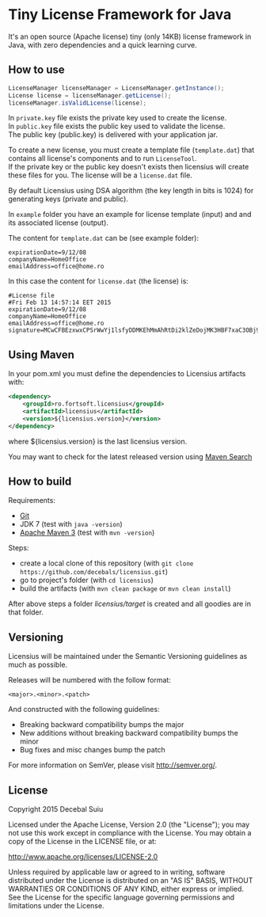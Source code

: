 Tiny License Framework for Java
=====================
It's an open source (Apache license) tiny (only 14KB) license framework in Java, with zero dependencies and a quick learning curve.

How to use
-------------------
```java
LicenseManager licenseManager = LicenseManager.getInstance();
License license = licenseManager.getLicense();
licenseManager.isValidLicense(license);
```

In `private.key` file exists the private key used to create the license.  
In `public.key` file exists the public key used to validate the license.  
The public key (public.key) is delivered with your application jar.  

To create a new license, you must create a template file (`template.dat`) that contains all license's components
and to run `LicenseTool`.  
If the private key or the public key doesn't exists then licensius will create these files for you. The license will
be a `license.dat` file.  

By default Licensius using DSA algorithm (the key length in bits is 1024) for generating keys (private and public).

In `example` folder you have an example for license template (input) and and its associated license (output).  

The content for `template.dat` can be (see example folder):
```
expirationDate=9/12/08
companyName=HomeOffice
emailAddress=office@home.ro
```

In this case the content for `license.dat` (the license) is:
```
#License file
#Fri Feb 13 14:57:14 EET 2015
expirationDate=9/12/08
companyName=HomeOffice
emailAddress=office@home.ro
signature=MCwCFBEzxwxCPSrWwYj1lsfyDDMKEhMmAhRtDi2klZeDojMK3HBF7xaC3OBj9A\=\=
```
Using Maven
-------------------
In your pom.xml you must define the dependencies to Licensius artifacts with:

```xml
<dependency>
    <groupId>ro.fortsoft.licensius</groupId>
    <artifactId>licensius</artifactId>
    <version>${licensius.version}</version>
</dependency>    
```

where ${licensius.version} is the last licensius version.

You may want to check for the latest released version using [Maven Search](http://search.maven.org/#search%7Cga%7C1%7Clicensius)

How to build
-------------------
Requirements: 
- [Git](http://git-scm.com/) 
- JDK 7 (test with `java -version`)
- [Apache Maven 3](http://maven.apache.org/) (test with `mvn -version`)

Steps:
- create a local clone of this repository (with `git clone https://github.com/decebals/licensius.git`)
- go to project's folder (with `cd licensius`) 
- build the artifacts (with `mvn clean package` or `mvn clean install`)

After above steps a folder _licensius/target_ is created and all goodies are in that folder.

Versioning
------------
Licensius will be maintained under the Semantic Versioning guidelines as much as possible.

Releases will be numbered with the follow format:

`<major>.<minor>.<patch>`

And constructed with the following guidelines:

* Breaking backward compatibility bumps the major
* New additions without breaking backward compatibility bumps the minor
* Bug fixes and misc changes bump the patch

For more information on SemVer, please visit http://semver.org/.

License
--------------
Copyright 2015 Decebal Suiu

Licensed under the Apache License, Version 2.0 (the "License"); you may not use this work except in compliance with
the License. You may obtain a copy of the License in the LICENSE file, or at:

http://www.apache.org/licenses/LICENSE-2.0

Unless required by applicable law or agreed to in writing, software distributed under the License is distributed on
an "AS IS" BASIS, WITHOUT WARRANTIES OR CONDITIONS OF ANY KIND, either express or implied. See the License for the
specific language governing permissions and limitations under the License.

